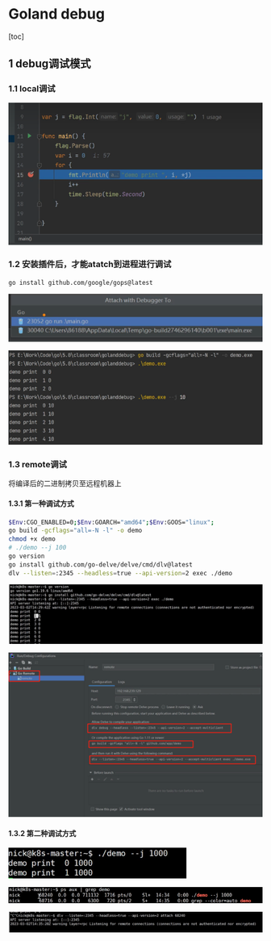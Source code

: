 # Goland debug

[toc]

## 1 debug调试模式

### 1.1 local调试

![image-20230701201726702](imgs/image-20230701201726702.png)

### 1.2 安装插件后，才能atatch到进程进行调试

```bash
go install github.com/google/gops@latest
```

![image-20230701195831237](imgs/image-20230701195831237.png)

![image-20230701200009175](imgs/image-20230701200009175.png)

### 1.3 remote调试

将编译后的二进制拷贝至远程机器上

#### 1.3.1 第一种调试方式

```bash
$Env:CGO_ENABLED=0;$Env:GOARCH="amd64";$Env:GOOS="linux"; 
go build -gcflags="all=-N -l" -o demo
chmod +x demo
# ./demo --j 100
go version
go install github.com/go-delve/delve/cmd/dlv@latest
dlv --listen=:2345 --headless=true --api-version=2 exec ./demo
```

![image-20230701201305907](imgs/image-20230701201305907.png)

![image-20230701201218653](imgs/image-20230701201218653.png)

#### 1.3.2 第二种调试方式

![image-20230701201610859](imgs/image-20230701201610859.png)

![image-20230701201631729](imgs/image-20230701201631729.png)

![image-20230701201653974](imgs/image-20230701201653974.png)


